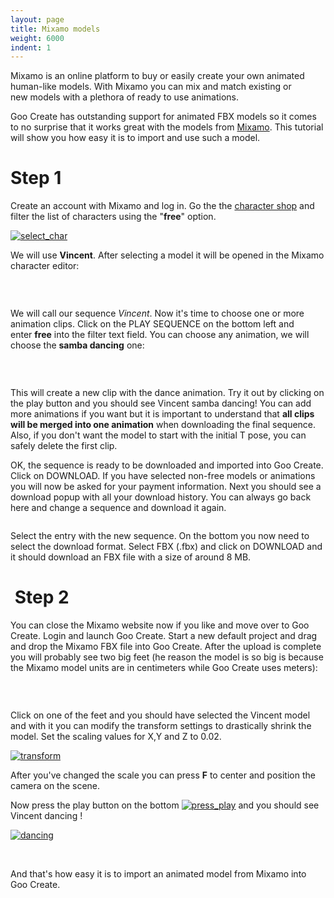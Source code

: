 ```yaml
---
layout: page
title: Mixamo models
weight: 6000
indent: 1
---
```

Mixamo is an online platform to buy or easily create your own animated human-like models. With Mixamo you can mix and match existing or new models with a plethora of ready to use animations.

Goo Create has outstanding support for animated FBX models so it comes to no surprise that it works great with the models from <a href="http://www.mixamo.com">Mixamo</a>. This tutorial will show you how easy it is to import and use such a model.
<h1>Step 1</h1>
Create an account with Mixamo and log in. Go the the <a href="https://www.mixamo.com/3d-characters">character shop</a> and filter the list of characters using the "<strong>free</strong>" option.

<a href="http://goocreate.com/wp-content/uploads/sites/3/2014/08/select_char.jpg"><img class="wp-image-966 aligncenter" src="http://goocreate.com/wp-content/uploads/sites/3/2014/08/select_char.jpg" alt="select_char" /></a>

We will use <strong>Vincent</strong>. After selecting a model it will be opened in the Mixamo character editor:

<a href="http://goocreate.com/wp-content/uploads/sites/3/2014/08/editor1.jpg"><img class="wp-image-975 aligncenter" src="http://goocreate.com/wp-content/uploads/sites/3/2014/08/editor1.jpg" alt="" /></a>

&nbsp;

We will call our sequence <em>Vincent</em>. Now it's time to choose one or more animation clips. Click on the PLAY SEQUENCE on the bottom left and enter <strong>free</strong> into the filter text field. You can choose any animation, we will choose the <strong>samba dancing</strong> one:

<a href="http://goocreate.com/wp-content/uploads/sites/3/2014/08/select_samba2.jpg"><img class="wp-image-977 aligncenter" src="http://goocreate.com/wp-content/uploads/sites/3/2014/08/select_samba2.jpg" alt="" /></a>

&nbsp;

This will create a new clip with the dance animation. Try it out by clicking on the play button and you should see Vincent samba dancing! You can add more animations if you want but it is important to understand that <strong>all clips will be merged into one animation</strong> when downloading the final sequence. Also, if you don't want the model to start with the initial T pose, you can safely delete the first clip.

OK, the sequence is ready to be downloaded and imported into Goo Create. Click on DOWNLOAD. If you have selected non-free models or animations you will now be asked for your payment information. Next you should see a download popup with all your download history. You can always go back here and change a sequence and download it again.

<a href="http://goocreate.com/wp-content/uploads/sites/3/2014/08/download1.jpg"><img class="wp-image-978 size-full aligncenter" src="http://goocreate.com/wp-content/uploads/sites/3/2014/08/download1.jpg" alt="" /></a>

Select the entry with the new sequence. On the bottom you now need to select the download format. Select FBX (.fbx) and click on DOWNLOAD and it should download an FBX file with a size of around 8 MB.
<h1> Step 2</h1>
You can close the Mixamo website now if you like and move over to Goo Create. Login and launch Goo Create. Start a new default project and drag and drop the Mixamo FBX file into Goo Create. After the upload is complete you will probably see two big feet (he reason the model is so big is because the Mixamo model units are in centimeters while Goo Create uses meters):

<a href="http://goocreate.com/wp-content/uploads/sites/3/2014/08/initial_import1.jpg"><img class="wp-image-979 aligncenter" src="http://goocreate.com/wp-content/uploads/sites/3/2014/08/initial_import1.jpg" alt="" /></a>

&nbsp;

Click on one of the feet and you should have selected the Vincent model and with it you can modify the transform settings to drastically shrink the model. Set the scaling values for X,Y and Z to 0.02.

<a href="http://goocreate.com/wp-content/uploads/sites/3/2014/08/transform.jpg"><img class="size-full wp-image-980 aligncenter" src="http://goocreate.com/wp-content/uploads/sites/3/2014/08/transform.jpg" alt="transform" /></a>

After you've changed the scale you can press <strong>F</strong> to center and position the camera on the scene.

Now press the play button on the bottom <a href="http://goolabs.wpengine.com/learn/wp-content/uploads/sites/2/2014/07/press_play.png"><img class="alignnone size-full wp-image-427" src="http://goolabs.wpengine.com/learn/wp-content/uploads/sites/2/2014/07/press_play.png" alt="press_play" /></a> and you should see Vincent dancing !

<a href="http://goocreate.com/wp-content/uploads/sites/3/2014/08/dancing.jpg"><img class="size-full wp-image-981 aligncenter" src="http://goocreate.com/wp-content/uploads/sites/3/2014/08/dancing.jpg" alt="dancing" /></a>

&nbsp;

And that's how easy it is to import an animated model from Mixamo into Goo Create.